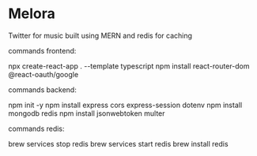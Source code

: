 # Melora
Twitter for music built using MERN and redis for caching


commands frontend:

npx create-react-app . --template typescript
npm install react-router-dom @react-oauth/google

commands backend:

npm init -y
npm install express cors express-session dotenv
npm install mongodb redis
npm install jsonwebtoken multer

commands redis:

brew services stop redis
brew services start redis
brew install redis